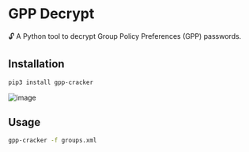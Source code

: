 # GPP Decrypt

🔓 A Python tool to decrypt Group Policy Preferences (GPP) passwords.

## Installation

```sh
pip3 install gpp-cracker
```

![image](https://github.com/user-attachments/assets/7a2368b8-b728-43f9-936b-b773528835ed)


## Usage

```sh
gpp-cracker -f groups.xml
```


